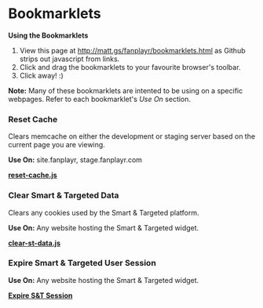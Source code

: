 # Bookmarklets

**Using the Bookmarklets**

1. View this page at <http://matt.gs/fanplayr/bookmarklets.html> as Github strips out javascript from links.
2. Click and drag the bookmarklets to your favourite browser's toolbar.
3. Click away! :)

**Note:** Many of these bookmarklets are intented to be using on a specific webpages. Refer to each bookmarklet's *Use On* section.

### Reset Cache

Clears memcache on either the development or staging server based on the current page you are viewing.

**Use On:** site.fanplayr, stage.fanplayr.com

**<a href="javascript:(function(d, s){var a=d.createElement(s);a.async=true;a.src='https://raw.github.com/mattbenton/fanplayr/master/bookmarklets/reset-cache.js';d.body.appendChild(a)})(document, 'script')">reset-cache.js</a>**

### Clear Smart & Targeted Data

Clears any cookies used by the Smart & Targeted platform.

**Use On:** Any website hosting the Smart & Targeted widget.

**<a href="javascript:(function(d, s){var a=d.createElement(s);a.async=true;a.src='https://raw.github.com/mattbenton/fanplayr/master/bookmarklets/clear-st-data.js';d.body.appendChild(a)})(document, 'script')">clear-st-data.js</a>**

### Expire Smart & Targeted User Session

**Use On:** Any website hosting the Smart & Targeted widget.

**<a href="javascript:(function(d, s){var a=d.createElement(s);a.async=true;a.src='https://raw.github.com/mattbenton/fanplayr/master/bookmarklets/st-expire-session.js';d.body.appendChild(a)})(document, 'script')">Expire S&T Session</a>**